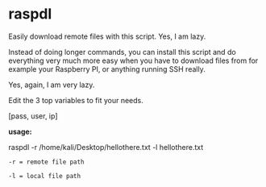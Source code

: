 # raspdl
Easily download remote files with this script. Yes, I am lazy.

Instead of doing longer commands, you can install this script and do everything very much more easy when you have to download files from for example your Raspberry PI, or anything running SSH really.

Yes, again, I am very lazy.

Edit the 3 top variables to fit your needs.

[pass, user, ip]

**usage:**

raspdl -r /home/kali/Desktop/hellothere.txt -l hellothere.txt
    
    -r = remote file path
    
    -l = local file path
